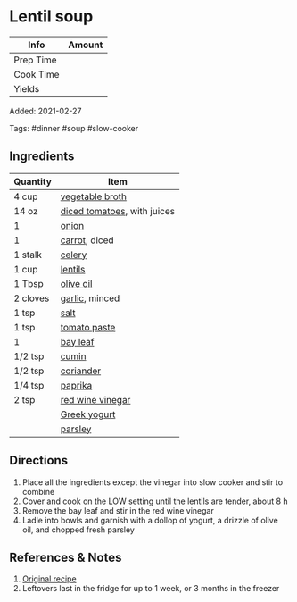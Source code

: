 # Lentil soup

| Info      | Amount |
| --------- | ------ |
| Prep Time |        |
| Cook Time |        |
| Yields    |        |

Added: 2021-02-27

Tags: #dinner #soup #slow-cooker

## Ingredients

| Quantity | Item                                                               |
| -------- | ------------------------------------------------------------------ |
| 4 cup    | [vegetable broth](../_ingredients/vegetable%20broth.md)            |
| 14 oz    | [diced tomatoes](../_ingredients/diced%20tomatoes.md), with juices |
| 1        | [onion](../_ingredients/onion.md)                                  |
| 1        | [carrot](../_ingredients/carrot.md), diced                         |
| 1 stalk  | [celery](../_ingredients/celery.md)                                |
| 1 cup    | [lentils](../_ingredients/lentils.md)                              |
| 1 Tbsp   | [olive oil](../_ingredients/olive%20oil.md)                        |
| 2 cloves | [garlic](../_ingredients/garlic.md), minced                        |
| 1 tsp    | [salt](../_ingredients/salt.md)                                    |
| 1 tsp    | [tomato paste](../_ingredients/tomato%20paste.md)                  |
| 1        | [bay leaf](../_ingredients/bay%20leaf.md)                          |
| 1/2 tsp  | [cumin](../_ingredients/cumin.md)                                  |
| 1/2 tsp  | [coriander](../_ingredients/coriander.md)                          |
| 1/4 tsp  | [paprika](../_ingredients/paprika.md)                              |
| 2 tsp    | [red wine vinegar](../_ingredients/red%20wine%20vinegar.md)        |
|          | [Greek yogurt](../_ingredients/greek%20yogurt.md)                  |
|          | [parsley](../_ingredients/parsley.md)                              |

## Directions

1. Place all the ingredients except the vinegar into slow cooker and stir to combine
2. Cover and cook on the LOW setting until the lentils are tender, about 8 h
3. Remove the bay leaf and stir in the red wine vinegar
4. Ladle into bowls and garnish with a dollop of yogurt, a drizzle of olive oil, and chopped fresh parsley

## References & Notes

1. [Original recipe](https://www.thekitchn.com/recipe-slow-cooker-easy-lentil-soup-253472)
2. Leftovers last in the fridge for up to 1 week, or 3 months in the freezer
